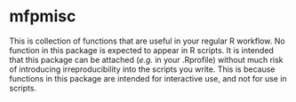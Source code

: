 # mfpmisc

This is collection of functions that are useful in your regular R workflow.
No function in this package is expected to appear in R scripts.
It is intended that this package can be attached (*e.g.* in your .Rprofile)
without much risk of introducing irreproducibility into the scripts you write.
This is because functions in this package are intended for interactive use,
and not for use in scripts.
